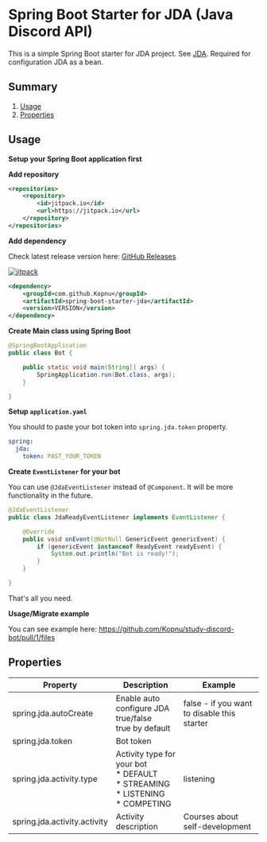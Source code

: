 [jitpack]: https://img.shields.io/jitpack/v/github/Kopnu/spring-boot-starter-jda
# Spring Boot Starter for JDA (Java Discord API)

This is a simple Spring Boot starter for JDA project. See [JDA](https://github.com/DV8FromTheWorld/JDA).
Required for configuration JDA as a bean.

## Summary

1. [Usage](#Usage)
2. [Properties](#Properties)

## Usage

**Setup your Spring Boot application first**

**Add repository**

```xml
<repositories>
    <repository>
        <id>jitpack.io</id>
        <url>https://jitpack.io</url>
    </repository>
</repositories>
```

**Add dependency**

Check latest release version here: [GitHub Releases](https://github.com/Kopnu/spring-boot-starter-jda/releases)

[ ![jitpack][] ](https://jitpack.io/#Kopnu/spring-boot-starter-jda)

```xml
<dependency>
    <groupId>com.github.Kopnu</groupId>
    <artifactId>spring-boot-starter-jda</artifactId>
    <version>VERSION</version>
</dependency>
```

**Create Main class using Spring Boot**
```java
@SpringBootApplication
public class Bot {

    public static void main(String[] args) {
        SpringApplication.run(Bot.class, args);
    }

}
```
**Setup `application.yaml`**

You should to paste your bot token into `spring.jda.token` property.

```yaml
spring:
  jda:
    token: PAST_YOUR_TOKEN
```

**Create `EventListener` for your bot**

You can use `@JdaEventListener` instead of `@Component`. It will be more functionality in the future.

```java
@JdaEventListener
public class JdaReadyEventListener implements EventListener {

    @Override
    public void onEvent(@NotNull GenericEvent genericEvent) {
        if (genericEvent instanceof ReadyEvent readyEvent) {
            System.out.println("Bot is ready!");
        }
    }

}
```

That's all you need.

**Usage/Migrate example** 

You can see example here: https://github.com/Kopnu/study-discord-bot/pull/1/files

## Properties

|Property|Description|Example|
|----------------------------|-----------------------|-----------------------|
|spring.jda.autoCreate       | Enable auto configure JDA<br/>true/false<br/>true by default|false - if you want to disable this starter|
|spring.jda.token            | Bot token | |
|spring.jda.activity.type    | Activity type for your bot<br/>* DEFAULT<br/>* STREAMING<br/>* LISTENING<br/>* COMPETING|listening|
|spring.jda.activity.activity| Activity description |Courses about self-development|

